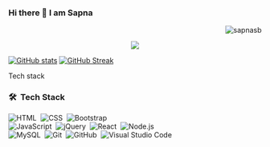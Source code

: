 ### Hi there 👋  I am Sapna 
<p align="right">
  <img
    src="https://komarev.com/ghpvc/?username=sapnasb"
    alt="sapnasb"
  />
</p>

<p align="center">
  <img src="https://capsule-render.vercel.app/api?text=Hey%20There!%20I'm%20Sapna%20😀&animation=fadeIn&type=waving&color=gradient&height=160&section=header"/>
</p>


[![GitHub stats](https://github-readme-stats.vercel.app/api?username=sapnasb)](https://github.com/sapnasb/github-readme-stats) [![GitHub Streak](https://streak-stats.demolab.com?user=sapnasb)](https://git.io/streak-stats)



Tech stack

### 🛠 &nbsp;Tech Stack

![HTML](https://img.shields.io/badge/-HTML-05122A?style=flat&logo=HTML5)&nbsp;
![CSS](https://img.shields.io/badge/-CSS-05122A?style=flat&logo=CSS3&logoColor=1572B6)&nbsp;
![Bootstrap](https://img.shields.io/badge/-Bootstrap-05122A?style=flat&logo=bootstrap&logoColor=563D7C)
<br />
![JavaScript](https://img.shields.io/badge/-JavaScript-05122A?style=flat&logo=javascript)&nbsp;
![jQuery](https://img.shields.io/badge/-jQuery-05122A?style=flat&logo=jQuery)&nbsp;
![React](https://img.shields.io/badge/-React-05122A?style=flat&logo=react)&nbsp;
![Node.js](https://img.shields.io/badge/-Node.js-05122A?style=flat&logo=node.js)&nbsp;
<br />
![MySQL](https://img.shields.io/badge/-MySQL-05122A?style=flat&logo=MySQL)&nbsp;
![Git](https://img.shields.io/badge/-Git-05122A?style=flat&logo=git)&nbsp;
![GitHub](https://img.shields.io/badge/-GitHub-05122A?style=flat&logo=github)&nbsp;
![Visual Studio Code](https://img.shields.io/badge/-Visual%20Studio%20Code-05122A?style=flat&logo=visual-studio-code&logoColor=007ACC)&nbsp;





